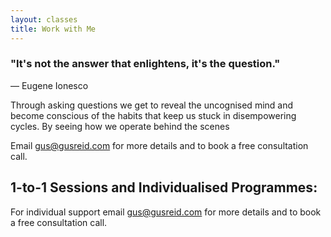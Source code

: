 ```yaml
---
layout: classes
title: Work with Me
---
```


### "It's not the answer that enlightens, it's the question."
— Eugene Ionesco

Through asking questions we get to reveal the uncognised mind and become conscious of the habits that keep us stuck in disempowering cycles. By seeing how we operate behind the scenes

Email gus@gusreid.com for more details and to book a free consultation call.  


## 1-to-1 Sessions and Individualised Programmes:

For individual support email gus@gusreid.com for more details and to book a free consultation call. 

